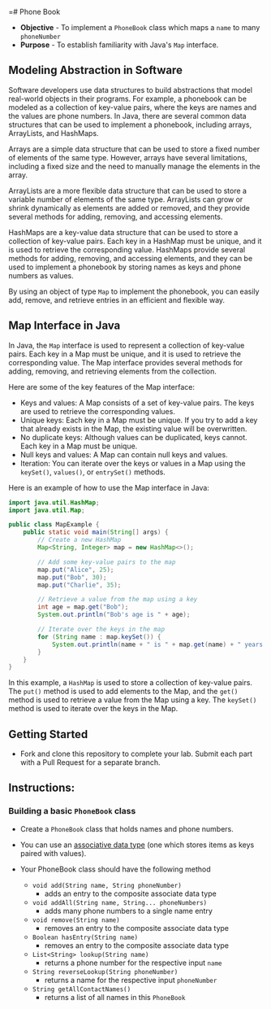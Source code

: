 =# Phone Book
* **Objective** - To implement a `PhoneBook` class which maps a `name` to many `phoneNumber`
* **Purpose** - To establish familiarity with Java's `Map` interface.

## Modeling Abstraction in Software

Software developers use data structures to build abstractions that model real-world objects in their programs. For example, a phonebook can be modeled as a collection of key-value pairs, where the keys are names and the values are phone numbers. In Java, there are several common data structures that can be used to implement a phonebook, including arrays, ArrayLists, and HashMaps.

Arrays are a simple data structure that can be used to store a fixed number of elements of the same type. However, arrays have several limitations, including a fixed size and the need to manually manage the elements in the array.

ArrayLists are a more flexible data structure that can be used to store a variable number of elements of the same type. ArrayLists can grow or shrink dynamically as elements are added or removed, and they provide several methods for adding, removing, and accessing elements.

HashMaps are a key-value data structure that can be used to store a collection of key-value pairs. Each key in a HashMap must be unique, and it is used to retrieve the corresponding value. HashMaps provide several methods for adding, removing, and accessing elements, and they can be used to implement a phonebook by storing names as keys and phone numbers as values.

By using an object of type `Map` to implement the phonebook, you can easily add, remove, and retrieve entries in an efficient and flexible way.

## Map Interface in Java

In Java, the `Map` interface is used to represent a collection of key-value pairs. Each key in a Map must be unique, and it is used to retrieve the corresponding value. The Map interface provides several methods for adding, removing, and retrieving elements from the collection.

Here are some of the key features of the Map interface:

- Keys and values: A Map consists of a set of key-value pairs. The keys are used to retrieve the corresponding values.
- Unique keys: Each key in a Map must be unique. If you try to add a key that already exists in the Map, the existing value will be overwritten.
- No duplicate keys: Although values can be duplicated, keys cannot. Each key in a Map must be unique.
- Null keys and values: A Map can contain null keys and values.
- Iteration: You can iterate over the keys or values in a Map using the `keySet()`, `values()`, or `entrySet()` methods.

Here is an example of how to use the Map interface in Java:

```java
import java.util.HashMap;
import java.util.Map;

public class MapExample {
    public static void main(String[] args) {
        // Create a new HashMap
        Map<String, Integer> map = new HashMap<>();

        // Add some key-value pairs to the map
        map.put("Alice", 25);
        map.put("Bob", 30);
        map.put("Charlie", 35);

        // Retrieve a value from the map using a key
        int age = map.get("Bob");
        System.out.println("Bob's age is " + age);

        // Iterate over the keys in the map
        for (String name : map.keySet()) {
            System.out.println(name + " is " + map.get(name) + " years old");
        }
    }
}
```

In this example, a `HashMap` is used to store a collection of key-value pairs. 
The `put()` method is used to add elements to the Map, and the `get()` method is used to retrieve a value from the Map using a key. 
The `keySet()` method is used to iterate over the keys in the Map.

## Getting Started
* Fork and clone this repository to complete your lab. Submit each part with a Pull Request for a separate branch.

## Instructions:

### Building a basic `PhoneBook` class
* Create a `PhoneBook` class that holds names and phone numbers.
* You can use an [associative data type](https://en.wikipedia.org/wiki/Associative_array) (one which stores items as keys paired with values).

* Your PhoneBook class should have the following method
	* `void add(String name, String phoneNumber)`
		* adds an entry to the composite associate data type
	* `void addAll(String name, String... phoneNumbers)`
		* adds many phone numbers to a single name entry
	* `void remove(String name)`
		* removes an entry to the composite associate data type
	* `Boolean hasEntry(String name)`
		* removes an entry to the composite associate data type		
	* `List<String> lookup(String name)`
		* returns a phone number for the respective input `name`
	* `String reverseLookup(String phoneNumber)`
		* returns a name for the respective input `phoneNumber`
	* `String getAllContactNames()`
		* returns a list of all names in this `PhoneBook`
